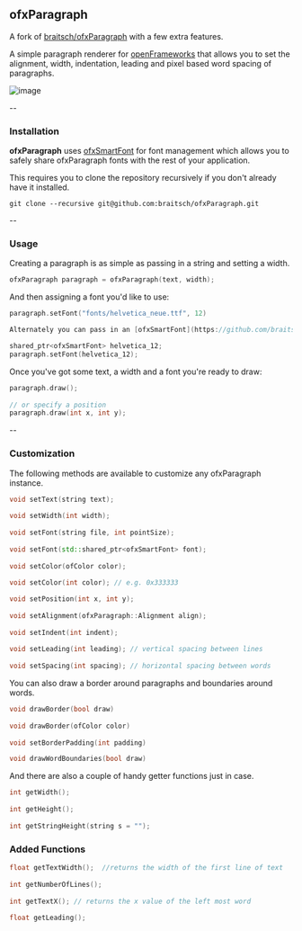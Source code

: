 ofxParagraph
-----------------
A fork of [braitsch/ofxParagraph](https://github.com/braitsch/ofxParagraph) with a few extra features.

A simple paragraph renderer for [openFrameworks](http://openframeworks.cc/) that allows you to set the alignment, width, indentation, leading and pixel based word spacing of paragraphs.


![image](./readme-img/layout-example.png)

--

### Installation

**ofxParagraph** uses [ofxSmartFont](https://github.com/braitsch/ofxSmartFont) for font management which allows you to safely share ofxParagraph fonts with the rest of your application. 

This requires you to clone the repository recursively if you don't already have it installed.

```
git clone --recursive git@github.com:braitsch/ofxParagraph.git
```

--

### Usage

Creating a paragraph is as simple as passing in a string and setting a width.

```c++
ofxParagraph paragraph = ofxParagraph(text, width);
```

And then assigning a font you'd like to use:

```c++
paragraph.setFont("fonts/helvetica_neue.ttf", 12)

Alternately you can pass in an [ofxSmartFont](https://github.com/braitsch/ofxSmartFont) instance:
```

```c++
shared_ptr<ofxSmartFont> helvetica_12;
paragraph.setFont(helvetica_12);
```

Once you've got some text, a width and a font you're ready to draw:

```c++
paragraph.draw();
	
// or specify a position 
paragraph.draw(int x, int y);
```

--

### Customization

The following methods are available to customize any ofxParagraph instance.

```c++
void setText(string text);
	
void setWidth(int width);
	
void setFont(string file, int pointSize);
	
void setFont(std::shared_ptr<ofxSmartFont> font);
 
void setColor(ofColor color);
	
void setColor(int color); // e.g. 0x333333

void setPosition(int x, int y);
 
void setAlignment(ofxParagraph::Alignment align);
 
void setIndent(int indent);
 
void setLeading(int leading); // vertical spacing between lines 
 
void setSpacing(int spacing); // horizontal spacing between words 
```
	
You can also draw a border around paragraphs and boundaries around words.

	
```c++
void drawBorder(bool draw)
	
void drawBorder(ofColor color)
	
void setBorderPadding(int padding)

void drawWordBoundaries(bool draw)
```
	
And there are also a couple of handy getter functions just in case.

```c++
int getWidth();
	
int getHeight();
	
int getStringHeight(string s = "");
```
### Added Functions

```c++
float getTextWidth();  //returns the width of the first line of text
    
int getNumberOfLines();
    
int getTextX(); // returns the x value of the left most word
    
float getLeading();
```
    

    